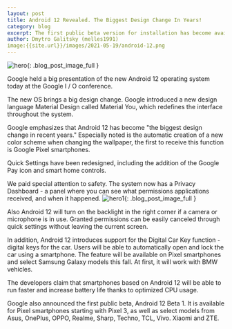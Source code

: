 ```yaml
---
layout: post
title: Android 12 Revealed. The Biggest Design Change In Years!
category: blog
excerpt: The first public beta version for installation has become available, smartphones from 11 manufacturers are supported
author: Dmytro Galitsky (melles1991)
image:{{site.url}}/images/2021-05-19/android-12.png
---
```


![hero]({{page.image}}){: .blog_post_image_full }

Google held a big presentation of the new Android 12 operating system today at the Google I / O conference.

The new OS brings a big design change. Google introduced a new design language Material Design called Material You, which redefines the interface throughout the system.

Google emphasizes that Android 12 has become "the biggest design change in recent years." Especially noted is the automatic creation of a new color scheme when changing the wallpaper, the first to receive this function is Google Pixel smartphones.

Quick Settings have been redesigned, including the addition of the Google Pay icon and smart home controls.

We paid special attention to safety. The system now has a Privacy Dashboard - a panel where you can see what permissions applications received, and when it happened.
![hero1](https://www.craft-rom.ml/images/2021-05-19/android-12-1.png){: .blog_post_image_full }

Also Android 12 will turn on the backlight in the right corner if a camera or microphone is in use. Granted permissions can be easily canceled through quick settings without leaving the current screen.

In addition, Android 12 introduces support for the Digital Car Key function - digital keys for the car. Users will be able to automatically open and lock the car using a smartphone. The feature will be available on Pixel smartphones and select Samsung Galaxy models this fall. At first, it will work with BMW vehicles.

The developers claim that smartphones based on Android 12 will be able to run faster and increase battery life thanks to optimized CPU usage.

Google also announced the first public beta, Android 12 Beta 1. It is available for Pixel smartphones starting with Pixel 3, as well as select models from Asus, OnePlus, OPPO, Realme, Sharp, Techno, TCL, Vivo. Xiaomi and ZTE.
